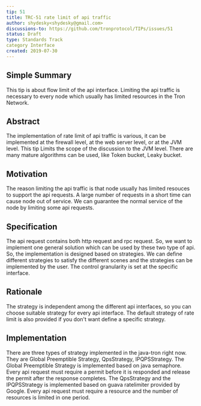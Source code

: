 ```yaml
---
tip: 51
title: TRC-51 rate limit of api traffic
author: shydesky<shydesky@gmail.com>
discussions-to: https://github.com/tronprotocol/TIPs/issues/51
status: Draft
type: Standards Track
category Interface
created: 2019-07-30
---  
```


## Simple Summary

This tip is about flow limit of the api interface. Limiting the api traffic is necessary to every node which usually has limited resources in the Tron Network.

## Abstract

The implementation of rate limit of api traffic is various, it can be implemented at the firewall level, at the web server level, or at the JVM level. This tip Limits the scope of the discussion to the JVM level.
There are many mature algorithms can be used, like Token bucket, Leaky bucket.

## Motivation

The reason limiting the api traffic is that node usually has limited resouces to support the api requests. A large number of requests in a short time can cause node out of service. We can guarantee the normal service of the node by limiting some api requests.

## Specification

The api request contains both http request and rpc request. So, we want to implement one general solution which can be used by these two type of api. So, the implementation is designed based on strategies. We can define different strategies to satisfy the different scenes and the strategies can be implemented by the user.
The control granularity is set at the specific interface.


## Rationale

The strategy is independent among the different api interfaces, so you can choose suitable strategy for every api interface. The default strategy of rate limit is also provided if you don't want define a specific strategy.

## Implementation

There are three types of strategy implemented in the java-tron right now. They are Global Preemptible Strategy, QpsStrategy, IPQPSStrategy. 
The Global Preemptible Strategy is implemented based on java semaphore. Every api request must require a permit before it is responded and release the permit after the response completes. 
The QpsStrategy and the IPQPSStrategy is implemented based on guava ratelimiter provided by Google. Every api request must require a resource and the number of resources is limited in one period.

